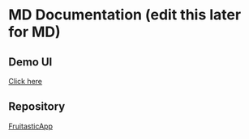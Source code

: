 # MD Documentation (edit this later for MD)
## Demo UI
[Click here](https://www.figma.com/proto/VcfyUxOGuOajrePbKVEfjZ/Fruitastic-UI?node-id=36-15&node-type=canvas&t=7JPHTzSLjGqXlHRh-1&scaling=scale-down&content-scaling=fixed&page-id=0%3A1&starting-point-node-id=36%3A14&share=1&show-proto-sidebar=1)
## Repository
[FruitasticApp](https://github.com/ajiswn/Fruitastic.git)
